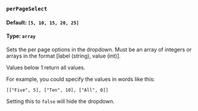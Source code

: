 ### `perPageSelect`
#### Default: `[5, 10, 15, 20, 25]`
#### Type: `array`

Sets the per page options in the dropdown. Must be an array of integers or arrays in the format [label (string), value (int)].

Values below 1 return all values.

For example, you could specify the values in words like this:

`[["Five", 5], ["Ten", 10], ["All", 0]]`

Setting this to `false` will hide the dropdown.